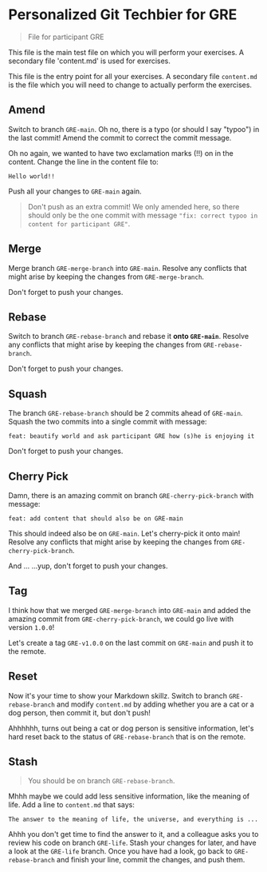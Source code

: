 # Personalized Git Techbier for GRE

> File for participant GRE

This file is the main test file on which you will perform your exercises. A
secondary file 'content.md' is used for  exercises.

This file is the entry point for all your exercises. A secondary file
`content.md` is the file which you will need to change to actually perform the
exercises.

## Amend

Switch to branch `GRE-main`. Oh no, there is a typo (or should I say "typoo") in
the last commit! Amend the commit to correct the commit message.

Oh no again, we wanted to have two exclamation marks (!!) on in the content.
Change the line in the content file to:

```
Hello world!!
```

Push all your changes to `GRE-main` again.

> Don't push as an extra commit! We only amended here, so there should only be
> the one commit with message
> `"fix: correct typoo in content for participant GRE"`.

## Merge

Merge branch `GRE-merge-branch` into `GRE-main`. Resolve any conflicts that might arise
by keeping the changes from `GRE-merge-branch`.

Don't forget to push your changes.

## Rebase

Switch to branch `GRE-rebase-branch` and rebase it **onto `GRE-main`**. Resolve any
conflicts that might arise by keeping the changes from `GRE-rebase-branch`.

Don't forget to push your changes.

## Squash

The branch `GRE-rebase-branch` should be 2 commits ahead of `GRE-main`. Squash the two
commits into a single commit with message:

```
feat: beautify world and ask participant GRE how (s)he is enjoying it
```

Don't forget to push your changes.

## Cherry Pick

Damn, there is an amazing commit on branch `GRE-cherry-pick-branch` with message:

```
feat: add content that should also be on GRE-main
```

This should indeed also be on `GRE-main`. Let's cherry-pick it onto main! Resolve
any conflicts that might arise by keeping the changes from `GRE-cherry-pick-branch`.

And ...
...yup, don't forget to push your changes.

## Tag

I think how that we merged `GRE-merge-branch` into `GRE-main` and added the amazing
commit from `GRE-cherry-pick-branch`, we could go live with version `1.0.0`!

Let's create a tag `GRE-v1.0.0` on the last commit on `GRE-main` and push it to the
remote.

## Reset

Now it's your time to show your Markdown skillz. Switch to branch `GRE-rebase-branch`
and modify `content.md` by adding whether you are a cat or a dog person, then
commit it, but don't push!

Ahhhhhh, turns out being a cat or dog person is sensitive information, let's
hard reset back to the status of `GRE-rebase-branch` that is on the remote.

## Stash

> You should be on branch `GRE-rebase-branch`.

Mhhh maybe we could add less sensitive information, like the meaning of life.
Add a line to `content.md` that says:

```
The answer to the meaning of life, the universe, and everything is ...
```

Ahhh you don't get time to find the answer to it, and a colleague asks you to
review his code on branch `GRE-life`. Stash your changes for later, and have a
look at the `GRE-life` branch. Once you have had a look, go back to
`GRE-rebase-branch` and finish your line, commit the changes, and push them.
